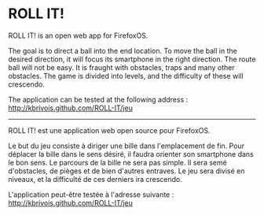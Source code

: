 <h1>ROLL IT!</h1>

<p>ROLL IT! is an open web app for FirefoxOS.</p>

<p>The goal is to direct a ball into the end location. To move the ball in the desired direction, it will focus its smartphone in the 
right direction. The route ball will not be easy. It is fraught with obstacles, traps and many other obstacles. The game is divided 
into levels, and the difficulty of these will crescendo.</p>

<p>The application can be tested at the following address :<br />
<a href="http://kbrivois.github.com/ROLL-IT/jeu" title="Test ROLL-IT" target="_blank">http://kbrivois.github.com/ROLL-IT/jeu</a></p>

<hr />

<p>ROLL IT! est une application web open source pour FirefoxOS.</p>

<p>Le but du jeu consiste à diriger une bille dans l'emplacement de fin. Pour déplacer la bille dans le sens désiré, il faudra orienter 
son smartphone dans le bon sens. Le parcours de la bille ne sera pas simple. Il sera semé d'obstacles, de pièges et de bien d'autres 
entraves. Le jeu sera divisé en niveaux, et la difficulté de ces derniers ira crescendo.</p>

<p>L'application peut-être testée à l'adresse suivante :<br />
<a href="http://kbrivois.github.com/ROLL-IT/jeu" title="Test ROLL-IT" target="_blank">http://kbrivois.github.com/ROLL-IT/jeu</a></p>